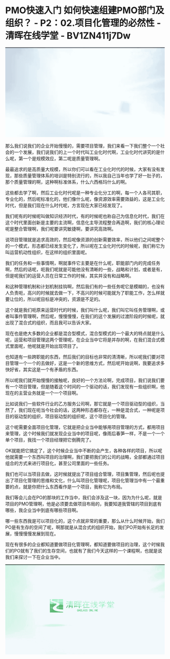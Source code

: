 # PMO快速入门  如何快速组建PMO部门及组织？ - P2：02.项目化管理的必然性 - 清晖在线学堂 - BV1ZN411j7Dw

![](img/de711fd29aa8bdadddb0be99ff1c5dba_0.png)

那么我们说我们的企业开始慢慢的，需要项目管理，我们来看一下我们整个一个社会的一个发展，我们说我们的上一个时代叫工业化时代啊，工业化时代讲究的是什么呢，第一个是规模效应，第二呢是质量管理啊。

最最追求的是高质量大规模，所以你们可以看在工业化时代的时候，大家有没有发现，那些质量管理体系的培训是特别流行的，所以我自己当年也学了好一肚子的，那个质量管理的啊，这种啊标准体系，什么六西格玛什么的啊。

这些都去学了啊，然后工业化时代呢是一种专业化分工的啊，每一个人各司其职，专业化的，然后呢标准化的，他们像什么呢，像资源效率需要效益的，这是工业化时代，但是我们现在什么时代呢，方言现在大家已经发现了。

我们呢有的时候呢叫做知识经济时代，有的时候呢也称自己为信息化时代，我们在这个时代里面创新是主要的主流啊，信息化主导流程整合再造啊，我们的核心理论呢是整合管理啊，我们呢要讲究敏捷啊，要讲究高效啊。

说项目管理就是追求高效的，然后呢像资源的创新需要效率，所以他们之间呢整个的一个模式，形态都已经发生变化了，所以呢在工业化时代的时候呢，我们称它为叫运营机动性组织，在这样的组织里面呢。

我们的任务和一些事情啊，啊就事件它主要是在什么呢，职能部门内的完成任务啊，然后的话呢，呃我们呢就是可能他没有清晰的一些，战略和计划，或者是有，但是呢我们的运营人员在日常工作的时候，其实并没有和战略啊。

和这种管理机制和计划机制挂钩啊，然后我们有的一些任务呢它是模糊的，也没有人负责呃，高兴的时候就去做一下，不高兴的时候可能就为了职能工作，怎么样就要让位的，所以呢目标是冲突的，资源是不足的。

这个就是我们呃原来运营时代的时候，我们叫什么呢，我们叫它叫任务管理啊，或者叫事件管理啊，然后呢，慢慢慢慢，在我们的这个发展的过渡阶段的时候呢，就出现了混合式的组织，而且我可以告诉大家。

现在也是绝大多数的企业都是混合型模式，混合型模式的一个最大的特点就是什么呢，运营和项目管理这两个管理呢，在企业当中它将是并存的啊，在我们混合式模式里面呢，他呢就是开始出现项目了。

也知道有一些跨职能的东西，然后我们的目标也非常的清清晰，所以呢我们要对项目管理一个一个的去做好，这是一个新的思维方式，然后呢开始说啊，我要追求多快好省，其实这是一个有矛盾的东西。

所以呢我们就开始慢慢的接触呢，良好的一个方法论啊，完成项目，我们说我们要有一个项目管理，但是随着这个时间的一个驱动的话，我们发现有一些组织啊，他现在的主营业务就是一个一个项目啊。

比如说我们一些软件行业的乙方服务公司啊，那它就是一个项目驱动型的组织，当然了，我们现在呃当今社会的话，这两种形态都存在，一种是混合式，一种呢是项目的驱动型的组织，项目驱动型的组织呢，这个项目化的管理。

这个呢需要全面项目化管理，它就是把企业当中能够用项目管理的方式，都用项目来管理，这个时候我们就发现企业当中的项目呢，像雨后春笋一样，不是一个一个单个项目，我找一个项目经理把它倒腾完了。

OK就能把它搞定了，这个时候企业当中不断的会产生，各种各样的项目，所以呢他就需要一个东西叫项目的治理啊，我们要把我们的公司的战略，全部都通过项目组合的方式来进行项目化，甚至公司里面的一些任务。

我们也可以当项目去做，这时候就提出了项目组合管理，项目集管理，然后呢也提出了项目化管理的思维和文化，什么叫项目化管理呢，项目化管理当中有一个最重要的点，就是你把什么东西看作是一个项目，我称它为布局。

我们等会儿会在PO的那块的工作当中，我们会涉及这一块，因为为什么呢，就是项目的PMO管理啊，他是必须要去做项目布局的，我要知道我管辖的项目到底有哪些，我企业当中到底有哪些项目啊。

哪一些东西我是可以项目化的，这个点就非常的重要，那么从什么时候开始，我们PO是有生存的空间了呢，啊那就是从混合式的组织开始，我们PO开始有长足的发展，慢慢慢慢发展到现在。

现在有很多的企业都知道要做项目化管理啊，都知道要做项目的治理，这个时候我们的PO就有了我们的生存空间，也就有了我们今天这样的一个课程啊，也就是说我们来探讨一下在企业当中。



![](img/de711fd29aa8bdadddb0be99ff1c5dba_2.png)